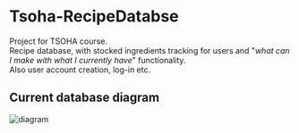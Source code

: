 # Tsoha-RecipeDatabse

Project for TSOHA course.  
Recipe database, with stocked ingredients tracking for users and "*what can I make with what I currently have*" functionality.  
Also user account creation, log-in etc. 
## Current database diagram
![diagram](https://github.com/jjjjm/Tsoha-RecipeDatabase/blob/master/documentation/current_db_diagram.png)
